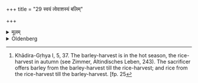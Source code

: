 +++
title = "29 स्वयं त्वेवाशस्यं बलिम्"

+++

<details><summary>मूलम्</summary>

स्वयं त्वेवाशस्यं बलिं हरेद्यवेभ्योऽध्या व्रीहिभ्यो व्रीहिभ्योऽध्यायवेभ्यः सत्वाशस्यो नाम बलिर्भवति २९
</details>

<details><summary>Oldenberg</summary>

29. [^7]  He himself, however, should offer the Āsasya Bali, from the barley(-harvest) till the rice(-harvest), and from the rice(-harvest) till the barley(-harvest). This is called the Āsasya Bali.


[^7]:  Khādira-Gṛhya I, 5, 37. The barley-harvest is in the hot season, the rice-harvest in autumn (see Zimmer, Altindisches Leben, 243). The sacrificer offers barley from the barley-harvest till the rice-harvest; and rice from the rice-harvest till the barley-harvest. [fp. 25

 This Bali is called ā-sasya, because it is offered until (ā) the next crop (sasya) is ripe. As to the regulation that the sacrificer has to offer it himself, compare above, Sūtras 15-19.
</details>
